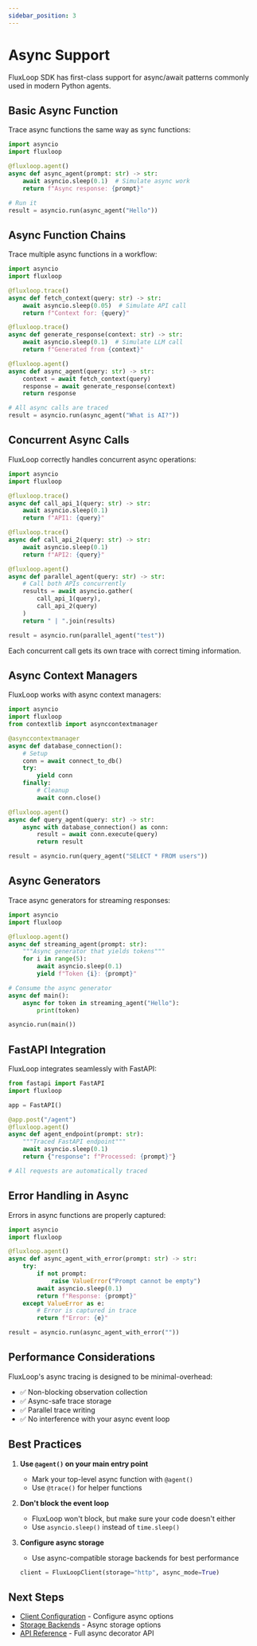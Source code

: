 ```yaml
---
sidebar_position: 3
---
```


# Async Support

FluxLoop SDK has first-class support for async/await patterns commonly used in modern Python agents.

## Basic Async Function

Trace async functions the same way as sync functions:

```python
import asyncio
import fluxloop

@fluxloop.agent()
async def async_agent(prompt: str) -> str:
    await asyncio.sleep(0.1)  # Simulate async work
    return f"Async response: {prompt}"

# Run it
result = asyncio.run(async_agent("Hello"))
```

## Async Function Chains

Trace multiple async functions in a workflow:

```python
import asyncio
import fluxloop

@fluxloop.trace()
async def fetch_context(query: str) -> str:
    await asyncio.sleep(0.05)  # Simulate API call
    return f"Context for: {query}"

@fluxloop.trace()
async def generate_response(context: str) -> str:
    await asyncio.sleep(0.1)  # Simulate LLM call
    return f"Generated from {context}"

@fluxloop.agent()
async def async_agent(query: str) -> str:
    context = await fetch_context(query)
    response = await generate_response(context)
    return response

# All async calls are traced
result = asyncio.run(async_agent("What is AI?"))
```

## Concurrent Async Calls

FluxLoop correctly handles concurrent async operations:

```python
import asyncio
import fluxloop

@fluxloop.trace()
async def call_api_1(query: str) -> str:
    await asyncio.sleep(0.1)
    return f"API1: {query}"

@fluxloop.trace()
async def call_api_2(query: str) -> str:
    await asyncio.sleep(0.1)
    return f"API2: {query}"

@fluxloop.agent()
async def parallel_agent(query: str) -> str:
    # Call both APIs concurrently
    results = await asyncio.gather(
        call_api_1(query),
        call_api_2(query)
    )
    return " | ".join(results)

result = asyncio.run(parallel_agent("test"))
```

Each concurrent call gets its own trace with correct timing information.

## Async Context Managers

FluxLoop works with async context managers:

```python
import asyncio
import fluxloop
from contextlib import asynccontextmanager

@asynccontextmanager
async def database_connection():
    # Setup
    conn = await connect_to_db()
    try:
        yield conn
    finally:
        # Cleanup
        await conn.close()

@fluxloop.agent()
async def query_agent(query: str) -> str:
    async with database_connection() as conn:
        result = await conn.execute(query)
        return result

result = asyncio.run(query_agent("SELECT * FROM users"))
```

## Async Generators

Trace async generators for streaming responses:

```python
import asyncio
import fluxloop

@fluxloop.agent()
async def streaming_agent(prompt: str):
    """Async generator that yields tokens"""
    for i in range(5):
        await asyncio.sleep(0.1)
        yield f"Token {i}: {prompt}"

# Consume the async generator
async def main():
    async for token in streaming_agent("Hello"):
        print(token)

asyncio.run(main())
```

## FastAPI Integration

FluxLoop integrates seamlessly with FastAPI:

```python
from fastapi import FastAPI
import fluxloop

app = FastAPI()

@app.post("/agent")
@fluxloop.agent()
async def agent_endpoint(prompt: str):
    """Traced FastAPI endpoint"""
    await asyncio.sleep(0.1)
    return {"response": f"Processed: {prompt}"}

# All requests are automatically traced
```

## Error Handling in Async

Errors in async functions are properly captured:

```python
import asyncio
import fluxloop

@fluxloop.agent()
async def async_agent_with_error(prompt: str) -> str:
    try:
        if not prompt:
            raise ValueError("Prompt cannot be empty")
        await asyncio.sleep(0.1)
        return f"Response: {prompt}"
    except ValueError as e:
        # Error is captured in trace
        return f"Error: {e}"

result = asyncio.run(async_agent_with_error(""))
```

## Performance Considerations

FluxLoop's async tracing is designed to be minimal-overhead:

- ✅ Non-blocking observation collection
- ✅ Async-safe trace storage
- ✅ Parallel trace writing
- ✅ No interference with your async event loop

## Best Practices

1. **Use `@agent()` on your main entry point**
   - Mark your top-level async function with `@agent()`
   - Use `@trace()` for helper functions

2. **Don't block the event loop**
   - FluxLoop won't block, but make sure your code doesn't either
   - Use `asyncio.sleep()` instead of `time.sleep()`

3. **Configure async storage**
   - Use async-compatible storage backends for best performance
   ```python
   client = FluxLoopClient(storage="http", async_mode=True)
   ```

## Next Steps

- [Client Configuration](../configuration/client-config) - Configure async options
- [Storage Backends](../configuration/storage-backends) - Async storage options
- [API Reference](../api/decorators) - Full async decorator API

